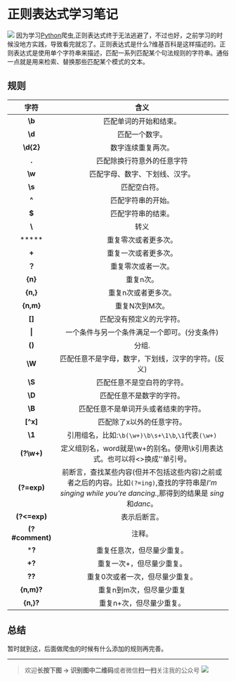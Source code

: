 # 正则表达式学习笔记

![](https://ws1.sinaimg.cn/large/c0bee4a0gy1fpzv4na5b0j21d50um0z1.jpg)
因为学习<u>Python</u>爬虫,正则表达式终于无法逃避了，不过也好，之前学习的时候没地方实践，导致看完就忘了。正则表达式是什么?维基百科是这样描述的。正则表达式是使用单个字符串来描述，匹配一系列匹配某个句法规则的字符串。通俗一点就是用来检索、替换那些匹配某个模式的文本。
<!--more-->

## 规则

|       字符       |                             含义                             |
| :--------------: | :----------------------------------------------------------: |
|      **\b**      |                    匹配单词的开始和结束。                    |
|      **\d**      |                        匹配一个数字。                        |
|    **\d{2}**     |                      数字连续重复两次。                      |
|      **.**       |                  匹配除换行符意外的任意字符                  |
|      **\w**      |                匹配字母、数字、下划线、汉字。                |
|      **\s**      |                         匹配空白符。                         |
|      **^**       |                      匹配字符串的开始。                      |
|      **$**       |                      匹配字符串的结束。                      |
|      **\\**      |                             转义                             |
|      *****       |                     重复零次或者更多次。                     |
|      **+**       |                     重复一次或者更多次。                     |
|      **？**      |                      重复零次或者一次。                      |
|     **{n}**      |                          重复n次。                           |
|     **{n,}**     |                     重复n次或者更多次。                      |
|    **{n,m}**     |                        重复N次到M次。                        |
|      **[]**      |                   匹配没有预定义的元字符。                   |
|      **\|**      |         一个条件与另一个条件满足一个即可。(分支条件)         |
|      **()**      |                            分组.                             |
|      **\W**      |      匹配任意不是字母，数字，下划线，汉字的字符。(反义)      |
|      **\S**      |                  匹配任意不是空白符的字符。                  |
|      **\D**      |                   匹配任意不是数字的字符。                   |
|      **\B**      |             匹配任意不是单词开头或者结束的字符。             |
|    **[\^x]**     |                  匹配除了x以外的任意字符。                   |
|      **\1**      |      引用组名，比如:`\b(\w+)\b\s+\1\b`,`\1`代表`(\w+)`       |
| **(?<word>\w+)** | 定义组别名，word就是\w+的别名。使用\k<word>引用表达式。也可以将<>换成''单引号。 |
|   **(?=exp)**    | 前断言，查找某些内容(但并不包括这些内容)之前或者之后的内容。比如`(?=ing)`,查找的字符串是*I'm singing while you're dancing.*,那得到的结果是 *sing*和*danc*。 |
|   **(?<=exp)**   |                         表示后断言。                         |
| **(?#comment)**  |                            注释。                            |
|      ***?**      |                  重复任意次，但尽量少重复。                  |
|      **+?**      |                  重复一次+，但尽量少重复。                   |
|      **??**      |               重复0次或者一次，但尽量少重复。                |
|    **{n,m}?**    |                   重复n到m次，但尽量少重复                   |
|    **{n,}?**     |                   重复n+次，但尽量少重复。                   |

## 总结

暂时就到这，后面做爬虫的时候有什么添加的规则再完善。

-----
> 欢迎**长按下图 -> 识别图中二维码**或者微信**扫一扫**关注我的公众号
> ![](https://ws1.sinaimg.cn/large/c0bee4a0gy1fpzuv3q8ayj20w60ea11n.jpg)

